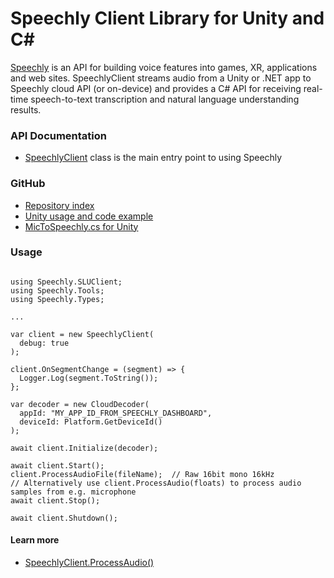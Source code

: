 # Speechly Client Library for Unity and C#

[Speechly](https://www.speechly.com/?utm_source=github&utm_medium=react-client&utm_campaign=text) is an API for building voice features into games, XR, applications and web sites. SpeechlyClient streams audio from a Unity or .NET app to Speechly cloud API (or on-device) and provides a C# API for receiving real-time speech-to-text transcription and natural language understanding results.

### API Documentation

- [SpeechlyClient](api/Speechly.SLUClient.SpeechlyClient.html) class is the main entry point to using Speechly

### GitHub

- [Repository index](https://github.com/speechly/speechly-unity-dotnet)
- [Unity usage and code example](https://github.com/speechly/speechly-unity-dotnet#unity-usage)
- [MicToSpeechly.cs for Unity](https://github.com/speechly/speechly-unity-dotnet#mictospeechly)

### Usage

```

using Speechly.SLUClient;
using Speechly.Tools;
using Speechly.Types;

...

var client = new SpeechlyClient(
  debug: true
);

client.OnSegmentChange = (segment) => {
  Logger.Log(segment.ToString());
};

var decoder = new CloudDecoder(
  appId: "MY_APP_ID_FROM_SPEECHLY_DASHBOARD",
  deviceId: Platform.GetDeviceId()
);

await client.Initialize(decoder);

await client.Start();
client.ProcessAudioFile(fileName);  // Raw 16bit mono 16kHz
// Alternatively use client.ProcessAudio(floats) to process audio samples from e.g. microphone
await client.Stop();

await client.Shutdown();
```

#### Learn more

- [SpeechlyClient.ProcessAudio()](api/Speechly.SLUClient.SpeechlyClient.html#Speechly_SLUClient_SpeechlyClient_ProcessAudio_System_Single___System_Int32_System_Int32_)
